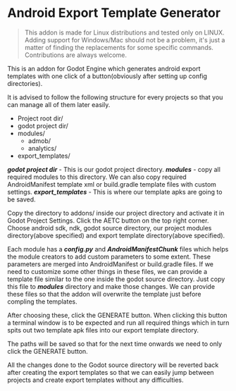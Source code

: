 # Android Export Template Generator

> This addon is made for Linux distributions and tested only on LINUX. Adding support for Windows/Mac should not be a problem, it's just a matter of finding the replacements for some specific commands. Contributions are always welcome. 

This is an addon for Godot Engine which generates android export templates with one click of a button(obviously after setting up config directories).

It is advised to follow the following structure for every projects so that you can manage all of them later easily.

* Project root dir/
 * godot project dir/
 * modules/
   * admob/
   * analytics/
 * export_templates/

***godot project dir*** - This is our godot project directory.
***modules*** - copy all required modules to this directory. We can also copy required AndroidManifest template xml or build.gradle template files with custom settings.
***export_templates*** - This is where our template apks are going to be saved.


Copy the directory to addons/ inside our project directory and activate it in Godot Project Settings. Click the AETC button on the top right corner. Choose android sdk, ndk, godot source directory, our project modules directory(above specified) and export template directory(above specified).

Each module has a ***config.py*** and ***AndroidManifestChunk*** files which helps the module creators to add custom parameters to some extent. These parameters are merged into AndroidManifest or build.gradle files. If we need to customize some other things in these files, we can provide a template file similar to the one inside the godot source directory. Just copy this file to ***modules*** directory and make those changes. We can provide these files so that the addon will overwrite the template just before compling the templates.

After choosing these, click the GENERATE button. When clicking this button a terminal window is to be expected and run all required things which in turn spits out two template apk files into our export template directory.

The paths will be saved so that for the next time onwards we need to only click the GENERATE button.

All the changes done to the Godot source directory will be reverted back after creating the export templates so that we can easily jump between projects and create export templates without any difficulties.
